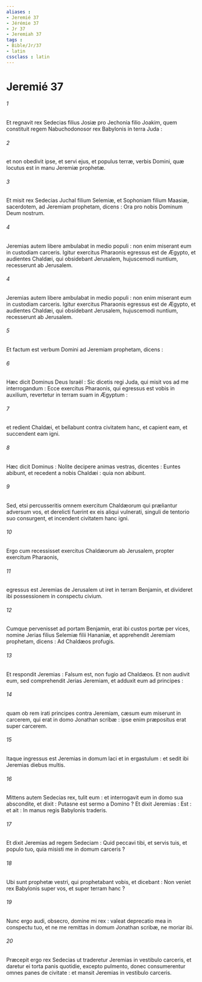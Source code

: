 ```yaml
---
aliases : 
- Jeremié 37
- Jérémie 37
- Jr 37
- Jeremiah 37
tags : 
- Bible/Jr/37
- latin
cssclass : latin
---
```


# Jeremié 37

###### 1
Et regnavit rex Sedecias filius Josiæ pro Jechonia filio Joakim, quem constituit regem Nabuchodonosor rex Babylonis in terra Juda :
###### 2
et non obedivit ipse, et servi ejus, et populus terræ, verbis Domini, quæ locutus est in manu Jeremiæ prophetæ.
###### 3
Et misit rex Sedecias Juchal filium Selemiæ, et Sophoniam filium Maasiæ, sacerdotem, ad Jeremiam prophetam, dicens : Ora pro nobis Dominum Deum nostrum.
###### 4
Jeremias autem libere ambulabat in medio populi : non enim miserant eum in custodiam carceris. Igitur exercitus Pharaonis egressus est de Ægypto, et audientes Chaldæi, qui obsidebant Jerusalem, hujuscemodi nuntium, recesserunt ab Jerusalem.
###### 4
Jeremias autem libere ambulabat in medio populi : non enim miserant eum in custodiam carceris. Igitur exercitus Pharaonis egressus est de Ægypto, et audientes Chaldæi, qui obsidebant Jerusalem, hujuscemodi nuntium, recesserunt ab Jerusalem.
###### 5
Et factum est verbum Domini ad Jeremiam prophetam, dicens :
###### 6
Hæc dicit Dominus Deus Israël : Sic dicetis regi Juda, qui misit vos ad me interrogandum : Ecce exercitus Pharaonis, qui egressus est vobis in auxilium, revertetur in terram suam in Ægyptum :
###### 7
et redient Chaldæi, et bellabunt contra civitatem hanc, et capient eam, et succendent eam igni.
###### 8
Hæc dicit Dominus : Nolite decipere animas vestras, dicentes : Euntes abibunt, et recedent a nobis Chaldæi : quia non abibunt.
###### 9
Sed, etsi percusseritis omnem exercitum Chaldæorum qui præliantur adversum vos, et derelicti fuerint ex eis aliqui vulnerati, singuli de tentorio suo consurgent, et incendent civitatem hanc igni.
###### 10
Ergo cum recessisset exercitus Chaldæorum ab Jerusalem, propter exercitum Pharaonis,
###### 11
egressus est Jeremias de Jerusalem ut iret in terram Benjamin, et divideret ibi possessionem in conspectu civium.
###### 12
Cumque pervenisset ad portam Benjamin, erat ibi custos portæ per vices, nomine Jerias filius Selemiæ filii Hananiæ, et apprehendit Jeremiam prophetam, dicens : Ad Chaldæos profugis.
###### 13
Et respondit Jeremias : Falsum est, non fugio ad Chaldæos. Et non audivit eum, sed comprehendit Jerias Jeremiam, et adduxit eum ad principes :
###### 14
quam ob rem irati principes contra Jeremiam, cæsum eum miserunt in carcerem, qui erat in domo Jonathan scribæ : ipse enim præpositus erat super carcerem.
###### 15
Itaque ingressus est Jeremias in domum laci et in ergastulum : et sedit ibi Jeremias diebus multis.
###### 16
Mittens autem Sedecias rex, tulit eum : et interrogavit eum in domo sua abscondite, et dixit : Putasne est sermo a Domino ? Et dixit Jeremias : Est : et ait : In manus regis Babylonis traderis.
###### 17
Et dixit Jeremias ad regem Sedeciam : Quid peccavi tibi, et servis tuis, et populo tuo, quia misisti me in domum carceris ?
###### 18
Ubi sunt prophetæ vestri, qui prophetabant vobis, et dicebant : Non veniet rex Babylonis super vos, et super terram hanc ?
###### 19
Nunc ergo audi, obsecro, domine mi rex : valeat deprecatio mea in conspectu tuo, et ne me remittas in domum Jonathan scribæ, ne moriar ibi.
###### 20
Præcepit ergo rex Sedecias ut traderetur Jeremias in vestibulo carceris, et daretur ei torta panis quotidie, excepto pulmento, donec consumerentur omnes panes de civitate : et mansit Jeremias in vestibulo carceris.
